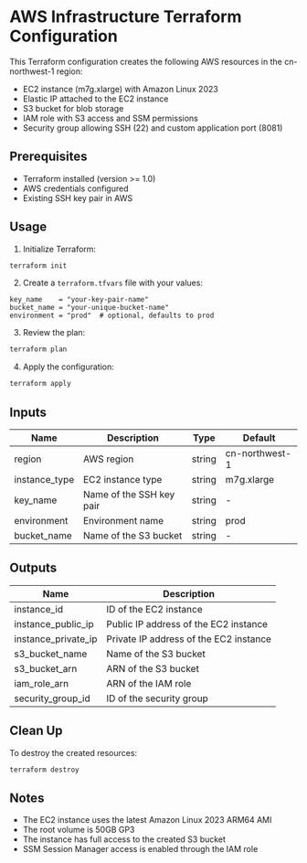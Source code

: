 # AWS Infrastructure Terraform Configuration

This Terraform configuration creates the following AWS resources in the cn-northwest-1 region:

- EC2 instance (m7g.xlarge) with Amazon Linux 2023
- Elastic IP attached to the EC2 instance
- S3 bucket for blob storage
- IAM role with S3 access and SSM permissions
- Security group allowing SSH (22) and custom application port (8081)

## Prerequisites

- Terraform installed (version >= 1.0)
- AWS credentials configured
- Existing SSH key pair in AWS

## Usage

1. Initialize Terraform:
```bash
terraform init
```

2. Create a `terraform.tfvars` file with your values:
```hcl
key_name    = "your-key-pair-name"
bucket_name = "your-unique-bucket-name"
environment = "prod"  # optional, defaults to prod
```

3. Review the plan:
```bash
terraform plan
```

4. Apply the configuration:
```bash
terraform apply
```

## Inputs

| Name | Description | Type | Default |
|------|-------------|------|---------|
| region | AWS region | string | cn-northwest-1 |
| instance_type | EC2 instance type | string | m7g.xlarge |
| key_name | Name of the SSH key pair | string | - |
| environment | Environment name | string | prod |
| bucket_name | Name of the S3 bucket | string | - |

## Outputs

| Name | Description |
|------|-------------|
| instance_id | ID of the EC2 instance |
| instance_public_ip | Public IP address of the EC2 instance |
| instance_private_ip | Private IP address of the EC2 instance |
| s3_bucket_name | Name of the S3 bucket |
| s3_bucket_arn | ARN of the S3 bucket |
| iam_role_arn | ARN of the IAM role |
| security_group_id | ID of the security group |

## Clean Up

To destroy the created resources:
```bash
terraform destroy
```

## Notes

- The EC2 instance uses the latest Amazon Linux 2023 ARM64 AMI
- The root volume is 50GB GP3
- The instance has full access to the created S3 bucket
- SSM Session Manager access is enabled through the IAM role
